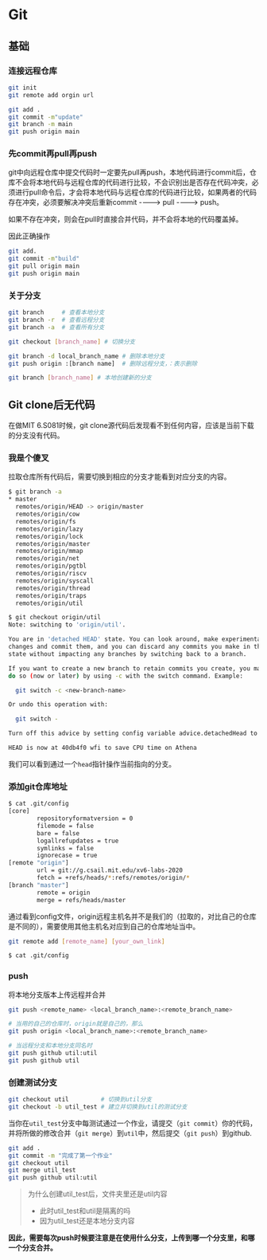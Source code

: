 Git
===

## 基础



### 连接远程仓库

```bash
git init
git remote add orgin url

git add .
git commit -m"update"
git branch -m main
git push origin main
```

### 先commit再pull再push

git中向远程仓库中提交代码时一定要先pull再push，本地代码进行commit后，仓库不会将本地代码与远程仓库的代码进行比较，不会识别出是否存在代码冲突，必须进行pull命令后，才会将本地代码与远程仓库的代码进行比较，如果两者的代码存在冲突，必须要解决冲突后重新commit ----> pull ----> push。

如果不存在冲突，则会在pull时直接合并代码，并不会将本地的代码覆盖掉。

因此正确操作

```bash
git add.
git commit -m"build"
git pull origin main
git push origin main
```

### 关于分支

```bash
git branch     # 查看本地分支
git branch -r  # 查看远程分支
git branch -a  # 查看所有分支

git checkout [branch_name] # 切换分支

git branch -d local_branch_name # 删除本地分支
git push origin :[branch name]  # 删除远程分支，：表示删除

git branch [branch_name] # 本地创建新的分支
```

## Git clone后无代码

在做MIT 6.S081时候，git clone源代码后发现看不到任何内容，应该是当前下载的分支没有代码。

### 我是个傻叉

拉取仓库所有代码后，需要切换到相应的分支才能看到对应分支的内容。

```bash
$ git branch -a
* master
  remotes/origin/HEAD -> origin/master
  remotes/origin/cow
  remotes/origin/fs
  remotes/origin/lazy
  remotes/origin/lock
  remotes/origin/master
  remotes/origin/mmap
  remotes/origin/net
  remotes/origin/pgtbl
  remotes/origin/riscv
  remotes/origin/syscall
  remotes/origin/thread
  remotes/origin/traps
  remotes/origin/util
```

```bash
$ git checkout origin/util
Note: switching to 'origin/util'.

You are in 'detached HEAD' state. You can look around, make experimental
changes and commit them, and you can discard any commits you make in this
state without impacting any branches by switching back to a branch.

If you want to create a new branch to retain commits you create, you may
do so (now or later) by using -c with the switch command. Example:

  git switch -c <new-branch-name>

Or undo this operation with:

  git switch -

Turn off this advice by setting config variable advice.detachedHead to false

HEAD is now at 40db4f0 wfi to save CPU time on Athena
```

我们可以看到通过一个`head`指针操作当前指向的分支。

### 添加git仓库地址

```bash
$ cat .git/config
[core]
        repositoryformatversion = 0
        filemode = false
        bare = false
        logallrefupdates = true
        symlinks = false
        ignorecase = true
[remote "origin"]
        url = git://g.csail.mit.edu/xv6-labs-2020
        fetch = +refs/heads/*:refs/remotes/origin/*
[branch "master"]
        remote = origin
        merge = refs/heads/master
```

通过看到config文件，origin远程主机名并不是我们的（拉取的，对比自己的仓库是不同的），需要使用其他主机名对应到自己的仓库地址当中。

```bash
git remote add [remote_name] [your_own_link]

$ cat .git/config
```

### push

将本地分支版本上传远程并合并

```bash
git push <remote_name> <local_branch_name>:<remote_branch_name>

# 当用的自己的仓库时，origin就是自己的，那么
git push origin <local_branch_name>:<remote_branch_name>

# 当远程分支和本地分支同名时
git push github util:util
git push github util

```

### 创建测试分支

```bash
git checkout util         # 切换到util分支
git checkout -b util_test # 建立并切换到util的测试分支
```

当你在`util_test`分支中每测试通过一个作业，请提交（`git commit`）你的代码，并将所做的修改合并（`git merge`）到`util`中，然后提交（`git push`）到github.

```bash
git add .
git commit -m "完成了第一个作业"
git checkout util
git merge util_test
git push github util:util
```

> 为什么创建util_test后，文件夹里还是util内容
>
> - 此时util_test和util是隔离的吗
> - 因为util_test还是本地分支内容

**因此，需要每次push时候要注意是在使用什么分支，上传到哪一个分支里，和哪一个分支合并。**

